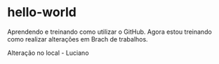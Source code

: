 # hello-world
Aprendendo e treinando como utilizar o GitHub.
Agora estou treinando como realizar alterações em Brach de trabalhos.


Alteração no local - Luciano